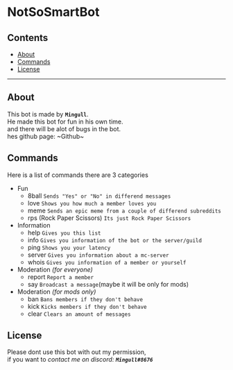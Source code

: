# NotSoSmartBot

## Contents

- [About](#about)
- [Commands](#commands)
- [License](#license)

---

## About

This bot is made by **`Mingull`**.<br />
He made this bot for fun in his own time.<br />
and there will be alot of bugs in the bot.<br />
hes github page: ~Github~

## Commands

Here is a list of commands
there are 3 categories

- Fun
  - 8ball `Sends "Yes" or "No" in differend messages`
  - love `Shows you how much a member loves you`
  - meme `Sends an epic meme from a couple of differend subreddits`
  - rps (Rock Paper Scissors) `Its just Rock Paper Scissors`
- Information
  - help `Gives you this list`
  - info `Gives you information of the bot or the server/guild`
  - ping `Shows you your latency`
  - server `Gives you information about a mc-server`
  - whois `Gives you information of a member or yourself`
- Moderation _(for everyone)_
  - report `Report a member`
  - say `Broadcast a message`(maybe it will be only for mods)
- Moderation _(for mods only)_
  - ban `Bans members if they don't behave`
  - kick `Kicks members if they don't behave`
  - clear `Clears an amount of messages`

## License

Please dont use this bot with out my permission,<br />
if you want to _contact me on discord: **`Mingull#8676`**_
